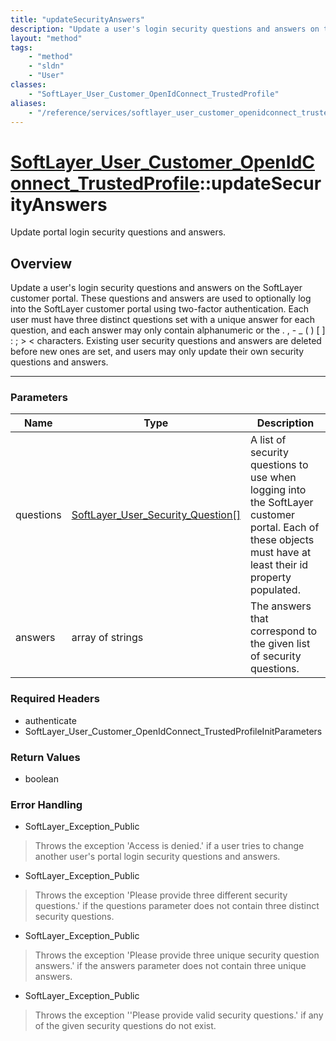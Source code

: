 ```yaml
---
title: "updateSecurityAnswers"
description: "Update a user's login security questions and answers on the SoftLayer customer portal. These questions and answers are u... "
layout: "method"
tags:
    - "method"
    - "sldn"
    - "User"
classes:
    - "SoftLayer_User_Customer_OpenIdConnect_TrustedProfile"
aliases:
    - "/reference/services/softlayer_user_customer_openidconnect_trustedprofile/updateSecurityAnswers"
---
```

# [SoftLayer_User_Customer_OpenIdConnect_TrustedProfile](/reference/services/SoftLayer_User_Customer_OpenIdConnect_TrustedProfile)::updateSecurityAnswers

Update portal login security questions and answers.


## Overview 
Update a user's login security questions and answers on the SoftLayer customer portal. These questions and answers are used to optionally log into the SoftLayer customer portal using two-factor authentication. Each user must have three distinct questions set with a unique answer for each question, and each answer may only contain alphanumeric or the . , - _ ( ) [ ] : ; > < characters. Existing user security questions and answers are deleted before new ones are set, and users may only update their own security questions and answers. 

-----

### Parameters 
|Name | Type | Description |
| --- | --- | --- |
|questions| <a href='/reference/datatypes/SoftLayer_User_Security_Question'>SoftLayer_User_Security_Question[] </a>| A list of security questions to use when logging into the SoftLayer customer portal. Each of these objects must have at least their id property populated.|
|answers| array of strings| The answers that correspond to the given list of security questions.|


### Required Headers
* authenticate
* SoftLayer_User_Customer_OpenIdConnect_TrustedProfileInitParameters


### Return Values
* boolean



### Error Handling

* SoftLayer_Exception_Public 

> Throws the exception 'Access is denied.' if a user tries to change another user's portal login security questions and answers. 

* SoftLayer_Exception_Public 

> Throws the exception 'Please provide three different security questions.' if the questions parameter does not contain three distinct security questions. 

* SoftLayer_Exception_Public 

> Throws the exception 'Please provide three unique security question answers.' if the answers parameter does not contain three unique answers. 

* SoftLayer_Exception_Public 

> Throws the exception ''Please provide valid security questions.' if any of the given security questions do not exist. 



